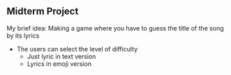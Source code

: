 ## Midterm Project ##

My brief idea: Making a game where you have to guess the title of the song by its lyrics
- The users can select the level of difficulty 
  - Just lyric in text version
  - Lyrics in emoji version
